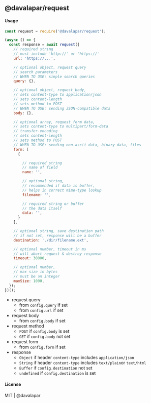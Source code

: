 
## @davalapar/request

#### Usage

```js
const request = require('@davalapar/request');

(async () => {
  const response = await request({
    // required string
    // must include 'http://' or 'https://'
    url: 'https://...',

    // optional object, request query
    // search parameters
    // WHEN TO USE: simple search queries
    query: {},

    // optional object, request body,
    // sets content-type to application/json
    // sets content-length
    // sets method to POST
    // WHEN TO USE: sending JSON-compatible data
    body: {},

    // optional array, request form data,
    // sets content-type to multipart/form-data
    // transfer-encoding
    // sets content-length
    // sets method to POST
    // WHEN TO USE: sending non-ascii data, binary data, files
    form: [
      {

        // required string
        // name of field
        name: '',

        // optional string,
        // recommended if data is buffer,
        // helps in correct mime-type lookup
        filename: '',

        // required string or buffer
        // the data itself
        data: '',
      }
    ],

    // optional string, save destination path
    // if not set, response will be a buffer
    destination: './dir/filename.ext',

    // optional number, timeout in ms
    // will abort request & destroy response
    timeout: 30000,

    // optional number,
    // max size in bytes
    // must be an integer
    maxSize: 1000,
  });
})();
```

- request query
  - from `config.query` if set
  - from `config.url` if set
- request body
  - from `config.body` if set
- request method
  - `POST` if `config.body` is set
  - `GET` if `config.body` not set
- request form
  - from `config.form` if set
- response
  - `Object` if header `content-type` includes `application/json`
  - `String` if header `content-type` includes `text/plain`or `text/html`
  - `Buffer` if `config.destination` not set
  - `undefined` if `config.destination` is set

#### License

MIT | @davalapar